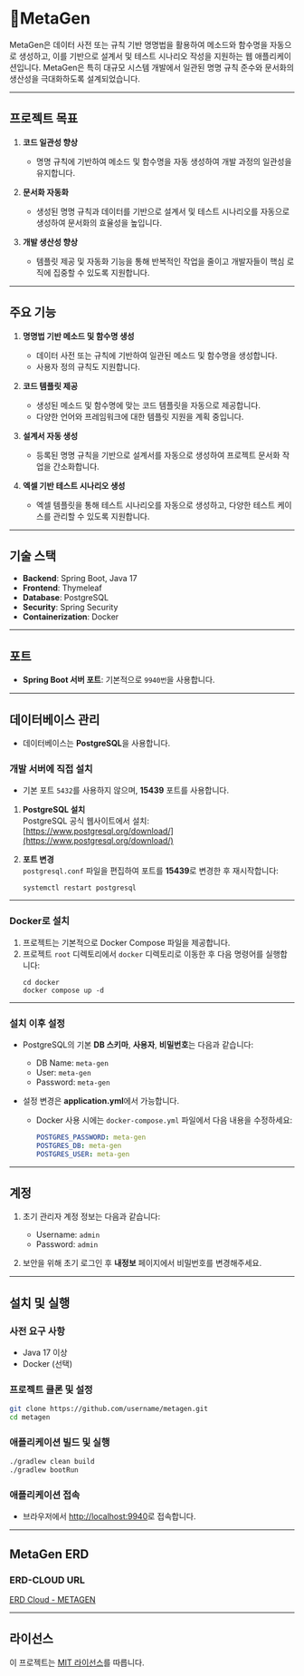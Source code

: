 
# 🤘MetaGen

MetaGen은 데이터 사전 또는 규칙 기반 명명법을 활용하여 메소드와 함수명을 자동으로 생성하고, 이를 기반으로 설계서 및 테스트 시나리오 작성을 지원하는 웹 애플리케이션입니다.
MetaGen은 특히 대규모 시스템 개발에서 일관된 명명 규칙 준수와 문서화의 생산성을 극대화하도록 설계되었습니다.

---

## 프로젝트 목표

1. **코드 일관성 향상**
    - 명명 규칙에 기반하여 메소드 및 함수명을 자동 생성하여 개발 과정의 일관성을 유지합니다.

2. **문서화 자동화**
    - 생성된 명명 규칙과 데이터를 기반으로 설계서 및 테스트 시나리오를 자동으로 생성하여 문서화의 효율성을 높입니다.

3. **개발 생산성 향상**
    - 템플릿 제공 및 자동화 기능을 통해 반복적인 작업을 줄이고 개발자들이 핵심 로직에 집중할 수 있도록 지원합니다.

---

## 주요 기능

1. **명명법 기반 메소드 및 함수명 생성**
    - 데이터 사전 또는 규칙에 기반하여 일관된 메소드 및 함수명을 생성합니다.
    - 사용자 정의 규칙도 지원합니다.

2. **코드 템플릿 제공**
    - 생성된 메소드 및 함수명에 맞는 코드 템플릿을 자동으로 제공합니다.
    - 다양한 언어와 프레임워크에 대한 템플릿 지원을 계획 중입니다.

3. **설계서 자동 생성**
    - 등록된 명명 규칙을 기반으로 설계서를 자동으로 생성하여 프로젝트 문서화 작업을 간소화합니다.

4. **엑셀 기반 테스트 시나리오 생성**
    - 엑셀 템플릿을 통해 테스트 시나리오를 자동으로 생성하고, 다양한 테스트 케이스를 관리할 수 있도록 지원합니다.

---

## 기술 스택

- **Backend**: Spring Boot, Java 17
- **Frontend**: Thymeleaf
- **Database**: PostgreSQL
- **Security**: Spring Security
- **Containerization**: Docker

---

## 포트

- **Spring Boot 서버 포트**: 기본적으로 `9940번`을 사용합니다.

---

## 데이터베이스 관리

- 데이터베이스는 **PostgreSQL**을 사용합니다.

### 개발 서버에 직접 설치
- 기본 포트 `5432`를 사용하지 않으며, **15439** 포트를 사용합니다.

1. **PostgreSQL 설치**  
   PostgreSQL 공식 웹사이트에서 설치: [https://www.postgresql.org/download/](https://www.postgresql.org/download/)

2. **포트 변경**  
   `postgresql.conf` 파일을 편집하여 포트를 **15439**로 변경한 후 재시작합니다:
   ```shell
   systemctl restart postgresql
   ```

---

### Docker로 설치
1. 프로젝트는 기본적으로 Docker Compose 파일을 제공합니다.
2. 프로젝트 `root` 디렉토리에서 `docker` 디렉토리로 이동한 후 다음 명령어를 실행합니다:
   ```shell
   cd docker
   docker compose up -d
   ```

---

### 설치 이후 설정
- PostgreSQL의 기본 **DB 스키마**, **사용자**, **비밀번호**는 다음과 같습니다:
    - DB Name: `meta-gen`
    - User: `meta-gen`
    - Password: `meta-gen`

- 설정 변경은 **application.yml**에서 가능합니다.
    - Docker 사용 시에는 `docker-compose.yml` 파일에서 다음 내용을 수정하세요:
      ```yaml
      POSTGRES_PASSWORD: meta-gen
      POSTGRES_DB: meta-gen
      POSTGRES_USER: meta-gen
      ```

---

## 계정

1. 초기 관리자 계정 정보는 다음과 같습니다:
    - Username: `admin`
    - Password: `admin`

2. 보안을 위해 초기 로그인 후 **내정보** 페이지에서 비밀번호를 변경해주세요.

---

## 설치 및 실행

### 사전 요구 사항
- Java 17 이상
- Docker (선택)

### 프로젝트 클론 및 설정
```bash
git clone https://github.com/username/metagen.git
cd metagen
```

### 애플리케이션 빌드 및 실행
```bash
./gradlew clean build
./gradlew bootRun
```

### 애플리케이션 접속
- 브라우저에서 [http://localhost:9940](http://localhost:9940)로 접속합니다.


---

## MetaGen ERD

### ERD-CLOUD URL
[ERD Cloud - METAGEN](https://www.erdcloud.com/d/KE8576rcrNDyCve2h)

---

## 라이선스

이 프로젝트는 [MIT 라이선스](LICENSE)를 따릅니다.
